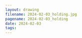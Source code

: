 ```yaml
---
layout: drawing
filename: 2024-02-03_holding.jpg
pagename: 2024-02-03_holding
date: 2024-02-03
tags:
---
```

